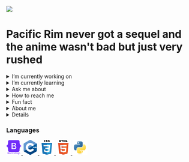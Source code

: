 ![](https://github.com/totallycisbridget/totallycisbridget/blob/main/amuro-ray-amuro.gifhttps://github.com/totallycisbridget/totallycisbridget/blob/main/zaku-dance.gif)

# Pacific Rim never got a sequel and the anime wasn't bad but just very rushed

<details>
<summary>I’m currently working on</summary>
VST Plugin
</details>

<details>
<summary>I’m currently learning </summary>
C++, C#
</details>

<details>
<summary>Ask me about</summary>
gundam. DO IT. I DARE YOU
![](https://github.com/totallycisbridget/totallycisbridget/blob/main/amuro-ray-amuro.gif)
</details>

<details>
<summary>How to reach me </summary>
Please don't
</details>

<details>
<summary>Fun fact </summary>
Just a tad gay
</details>

<details>
<summary>About me </summary>
Comp Sci student and musician. I will be working on various VST after I can be bothered to record all of the samples I need to make them
</details>

<details>
<summmary>Hobbies</summary>
Acoustic, Electric and bass guitars, some amount of keyboad/piano and soon to be getting into synth stuff
</details>

<p align="left">
</p>

<h3 align="left">Languages</h3>
<p align="left"> <a href="https://getbootstrap.com" target="_blank" rel="noreferrer"> <img src="https://raw.githubusercontent.com/devicons/devicon/master/icons/bootstrap/bootstrap-plain-wordmark.svg" alt="bootstrap" width="40" height="40"/> </a> <a href="https://www.w3schools.com/cpp/" target="_blank" rel="noreferrer"> <img src="https://raw.githubusercontent.com/devicons/devicon/master/icons/cplusplus/cplusplus-original.svg" alt="cplusplus" width="40" height="40"/> </a> <a href="https://www.w3schools.com/css/" target="_blank" rel="noreferrer"> <img src="https://raw.githubusercontent.com/devicons/devicon/master/icons/css3/css3-original-wordmark.svg" alt="css3" width="40" height="40"/> </a> <a href="https://www.w3.org/html/" target="_blank" rel="noreferrer"> <img src="https://raw.githubusercontent.com/devicons/devicon/master/icons/html5/html5-original-wordmark.svg" alt="html5" width="40" height="40"/> </a> <a href="https://www.python.org" target="_blank" rel="noreferrer"> <img src="https://raw.githubusercontent.com/devicons/devicon/master/icons/python/python-original.svg" alt="python" width="40" height="40"/> </a> </p>